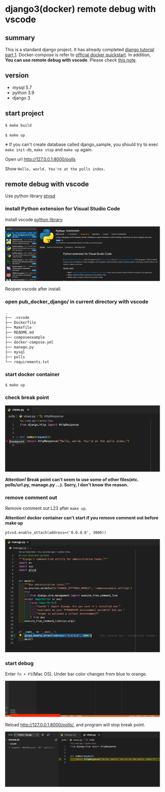 # django3(docker) remote debug with vscode
## summary
This is a standard django project.
It has already completed [django tutorial part 1](https://docs.djangoproject.com/en/3.1/intro/tutorial01/).
Docker-compose is refer to [official docker quickstart](https://docs.docker.com/compose/django/).
In addition, **You can use remote debug with vscode**. Please check [this note](#use-remote-debug).

## version
- mysql 5.7
- python 3.9
- django 3

## start project

```
$ make build

$ make up
```
※ If you can't create database called django_sample, you should try to exec `make init-db`, `make stop` and `make up` again.


Open url http://127.0.0.1:8000/polls

Show `Hello, world. You're at the polls index.`

## remote debug with vscode
Use python library [ptvsd](https://pypi.org/project/ptvsd/)

### install Python extension for Visual Studio Code
Install vscode [python library](https://marketplace.visualstudio.com/items?itemName=ms-python.python).

![python extension](https://github.com/katsuya-n/pub_docker_django/blob/images/python_extension.png)

Reopen vscode after install.
### open pub_docker_django/ in current directory with vscode

```
.
├── .vscode
├── Dockerfile
├── Makefile
├── README.md
├── composeexample
├── docker-compose.yml
├── manage.py
├── mysql
├── polls
└── requirements.txt
```

### start docker container

```
$ make up
```

### check break point

![break point](https://github.com/katsuya-n/pub_docker_django/blob/images/break_point.png)

**Attention! Break point can't seem to use some of other files(etc. polls/url.py, manage.py ...). Sorry, I don't know the reason.**

### remove comment out
Remove comment out L23 after `make up`.

**Attention! docker container can't start if you remove comment out before make up**

```
ptvsd.enable_attach(address=('0.0.0.0', 3000))
```

![comment out](https://github.com/katsuya-n/pub_docker_django/blob/images/comment_out.png)

### start debug

Enter `fn + F5`(Mac OS). Under bar color changes from blue to orange.

![start debug](https://github.com/katsuya-n/pub_docker_django/blob/images/exec_debug_mode.png)

Reload http://127.0.0.1:8000/polls/, and program will stop break point.

![stop break point](https://github.com/katsuya-n/pub_docker_django/blob/images/stop_break_point.png)
